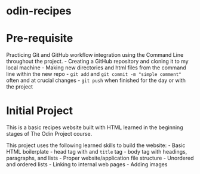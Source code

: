 # odin-recipes

# Pre-requisite

Practicing Git and GitHub workflow integration using the Command Line throughout the project.
    - Creating a GitHub repository and cloning it to my local machine
    - Making new directories and html files from the command line within the new repo
    - `git add` and `git commit -m "simple comment"` often and at crucial changes
    - `git push` when finished for the day or with the project

# Initial Project

This is a basic recipes website built with HTML learned in the beginning stages of The Odin Project course. 

This project uses the following learned skills to build the website:
    - Basic HTML boilerplate
        - head tag with <meta charset="utf-8"> and `title` tag
        - body tag with headings, paragraphs, and lists
    - Proper website/application file structure
    - Unordered and ordered lists
    - Linking to internal web pages
    - Adding images